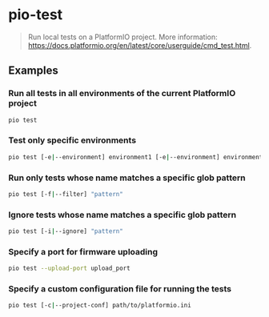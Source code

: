 # pio-test

> Run local tests on a PlatformIO project. More information: <https://docs.platformio.org/en/latest/core/userguide/cmd_test.html>.

## Examples

### Run all tests in all environments of the current PlatformIO project

```bash
pio test
```

### Test only specific environments

```bash
pio test [-e|--environment] environment1 [-e|--environment] environment2
```

### Run only tests whose name matches a specific glob pattern

```bash
pio test [-f|--filter] "pattern"
```

### Ignore tests whose name matches a specific glob pattern

```bash
pio test [-i|--ignore] "pattern"
```

### Specify a port for firmware uploading

```bash
pio test --upload-port upload_port
```

### Specify a custom configuration file for running the tests

```bash
pio test [-c|--project-conf] path/to/platformio.ini
```
